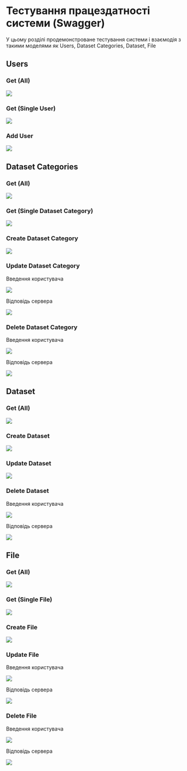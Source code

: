 # Тестування працездатності системи (Swagger)

У цьому розділі продемонстроване тестування системи і взаємодія з такими моделями як Users, Dataset Categories, Dataset, File


## Users

### Get (All)
<p>
    <img src="./img/GetAllUsers.jpg">
</p>

### Get (Single User)
<p>
    <img src="./img/GetSingleUser.jpg">
</p>

### Add User
<p>
    <img src="./img/CreateUser.jpg">
</p>


## Dataset Categories

### Get (All)
<p>
    <img src="./img/GetAllDatasetCategories.jpg">
</p>

### Get (Single Dataset Category)
<p>
    <img src="./img/GetSingleDatasetCategory.jpg">
</p>

### Create Dataset Category

<p>
    <img src="./img/CreateDatasetCategory.jpg">
</p>

### Update Dataset Category
Введення користувача
<p>
    <img src="./img/UpdateDatasetCategories1.jpg">
</p>
Відповідь сервера
<p>
    <img src="./img/UpdateDatasetCategories2.jpg">
</p>

### Delete Dataset Category
Введення користувача
<p>
    <img src="./img/DeleteDatasetCategory1.jpg">
</p>
Відповідь сервера
<p>
    <img src="./img/DeleteDatasetCategory2.jpg">
</p>


## Dataset

### Get (All)
<p>
    <img src="./img/GetAllDatasets.jpg">
</p>

### Create Dataset 

<p>
    <img src="./img/CreateDataset.jpg">
</p>

### Update Dataset 
<p>
    <img src="./img/UpdateDataset.jpg">
</p>

### Delete Dataset
Введення користувача
<p>
    <img src="./img/DeleteDataset1.jpg">
</p>
Відповідь сервера
<p>
    <img src="./img/DeleteDataset2.jpg">
</p>


## File

### Get (All)
<p>
    <img src="./img/GetAllFiles.jpg">
</p>

### Get (Single File)
<p>
    <img src="./img/GetSingleFile.jpg">
</p>

### Create File

<p>
    <img src="./img/CreateFile.jpg">
</p>

### Update  File
Введення користувача
<p>
    <img src="./img/UpdateFile1.jpg">
</p>
Відповідь сервера
<p>
    <img src="./img/UpdateFile2.jpg">
</p>

### Delete File
Введення користувача
<p>
    <img src="./img/DeleteFile1.jpg">
</p>
Відповідь сервера
<p>
    <img src="./img/DeleteFile2.jpg">
</p>

